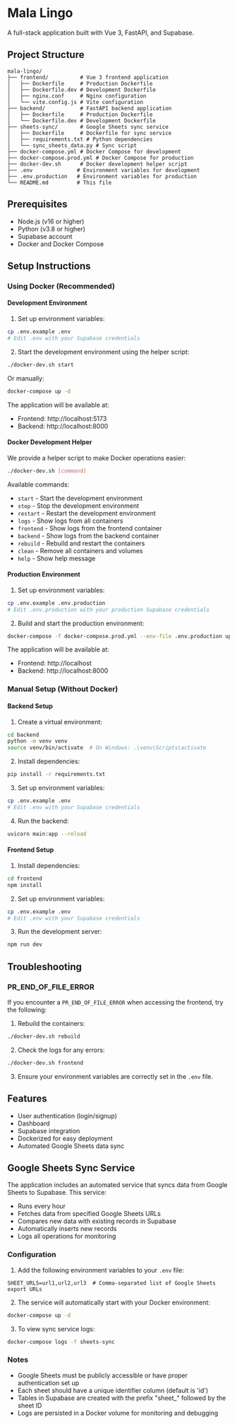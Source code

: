 # Mala Lingo

A full-stack application built with Vue 3, FastAPI, and Supabase.

## Project Structure

```
mala-lingo/
├── frontend/          # Vue 3 frontend application
│   ├── Dockerfile     # Production Dockerfile
│   ├── Dockerfile.dev # Development Dockerfile
│   ├── nginx.conf     # Nginx configuration
│   └── vite.config.js # Vite configuration
├── backend/           # FastAPI backend application
│   ├── Dockerfile     # Production Dockerfile
│   └── Dockerfile.dev # Development Dockerfile
├── sheets-sync/       # Google Sheets sync service
│   ├── Dockerfile     # Dockerfile for sync service
│   ├── requirements.txt # Python dependencies
│   └── sync_sheets_data.py # Sync script
├── docker-compose.yml # Docker Compose for development
├── docker-compose.prod.yml # Docker Compose for production
├── docker-dev.sh      # Docker development helper script
├── .env              # Environment variables for development
├── .env.production   # Environment variables for production
└── README.md         # This file
```

## Prerequisites

- Node.js (v16 or higher)
- Python (v3.8 or higher)
- Supabase account
- Docker and Docker Compose

## Setup Instructions

### Using Docker (Recommended)

#### Development Environment

1. Set up environment variables:
```bash
cp .env.example .env
# Edit .env with your Supabase credentials
```

2. Start the development environment using the helper script:
```bash
./docker-dev.sh start
```

Or manually:
```bash
docker-compose up -d
```

The application will be available at:
- Frontend: http://localhost:5173
- Backend: http://localhost:8000

#### Docker Development Helper

We provide a helper script to make Docker operations easier:

```bash
./docker-dev.sh [command]
```

Available commands:
- `start` - Start the development environment
- `stop` - Stop the development environment
- `restart` - Restart the development environment
- `logs` - Show logs from all containers
- `frontend` - Show logs from the frontend container
- `backend` - Show logs from the backend container
- `rebuild` - Rebuild and restart the containers
- `clean` - Remove all containers and volumes
- `help` - Show help message

#### Production Environment

1. Set up environment variables:
```bash
cp .env.example .env.production
# Edit .env.production with your production Supabase credentials
```

2. Build and start the production environment:
```bash
docker-compose -f docker-compose.prod.yml --env-file .env.production up -d
```

The application will be available at:
- Frontend: http://localhost
- Backend: http://localhost:8000

### Manual Setup (Without Docker)

#### Backend Setup

1. Create a virtual environment:
```bash
cd backend
python -m venv venv
source venv/bin/activate  # On Windows: .\venv\Scripts\activate
```

2. Install dependencies:
```bash
pip install -r requirements.txt
```

3. Set up environment variables:
```bash
cp .env.example .env
# Edit .env with your Supabase credentials
```

4. Run the backend:
```bash
uvicorn main:app --reload
```

#### Frontend Setup

1. Install dependencies:
```bash
cd frontend
npm install
```

2. Set up environment variables:
```bash
cp .env.example .env
# Edit .env with your Supabase credentials
```

3. Run the development server:
```bash
npm run dev
```

## Troubleshooting

### PR_END_OF_FILE_ERROR

If you encounter a `PR_END_OF_FILE_ERROR` when accessing the frontend, try the following:

1. Rebuild the containers:
```bash
./docker-dev.sh rebuild
```

2. Check the logs for any errors:
```bash
./docker-dev.sh frontend
```

3. Ensure your environment variables are correctly set in the `.env` file.

## Features

- User authentication (login/signup)
- Dashboard
- Supabase integration
- Dockerized for easy deployment
- Automated Google Sheets data sync

## Google Sheets Sync Service

The application includes an automated service that syncs data from Google Sheets to Supabase. This service:

- Runs every hour
- Fetches data from specified Google Sheets URLs
- Compares new data with existing records in Supabase
- Automatically inserts new records
- Logs all operations for monitoring

### Configuration

1. Add the following environment variables to your `.env` file:
```
SHEET_URLS=url1,url2,url3  # Comma-separated list of Google Sheets export URLs
```

2. The service will automatically start with your Docker environment:
```bash
docker-compose up -d
```

3. To view sync service logs:
```bash
docker-compose logs -f sheets-sync
```

### Notes

- Google Sheets must be publicly accessible or have proper authentication set up
- Each sheet should have a unique identifier column (default is 'id')
- Tables in Supabase are created with the prefix "sheet_" followed by the sheet ID
- Logs are persisted in a Docker volume for monitoring and debugging 